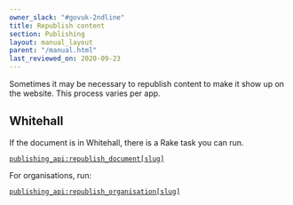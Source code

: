 ```yaml
---
owner_slack: "#govuk-2ndline"
title: Republish content
section: Publishing
layout: manual_layout
parent: "/manual.html"
last_reviewed_on: 2020-09-23
---
```


Sometimes it may be necessary to republish content to make it show up on the
website. This process varies per app.

## Whitehall

If the document is in Whitehall, there is a Rake task you can run.

[`publishing_api:republish_document[slug]`](https://deploy.blue.production.govuk.digital/job/run-rake-task/parambuild/?TARGET_APPLICATION=whitehall&MACHINE_CLASS=whitehall_backend&RAKE_TASK=publishing_api:republish_document[slug])

For organisations, run:

[`publishing_api:republish_organisation[slug]`](https://deploy.blue.production.govuk.digital/job/run-rake-task/parambuild/?TARGET_APPLICATION=whitehall&MACHINE_CLASS=whitehall_backend&RAKE_TASK=publishing_api:republish_organisation[slug])
